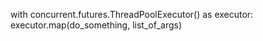 with concurrent.futures.ThreadPoolExecutor() as executor:
    executor.map(do_something, list_of_args)